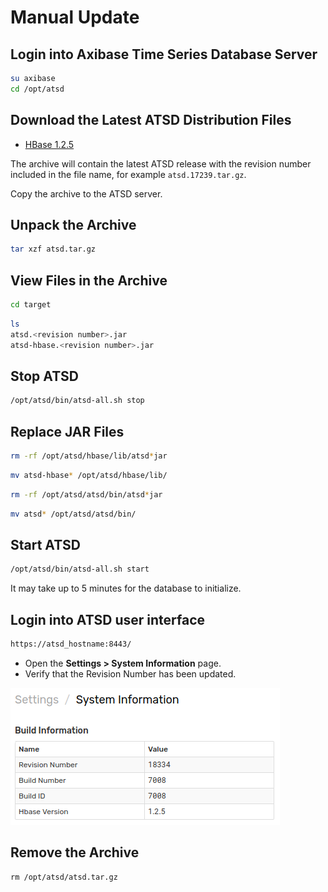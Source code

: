 # Manual Update

## Login into Axibase Time Series Database Server

```sh
su axibase
cd /opt/atsd
```

## Download the Latest ATSD Distribution Files

* [HBase 1.2.5](https://www.axibase.com/public/atsd_update_latest.htm)

The archive will contain the latest ATSD release with the revision number included in the file name, for example `atsd.17239.tar.gz`.

Copy the archive to the ATSD server.

## Unpack the Archive

```sh
tar xzf atsd.tar.gz
```

## View Files in the Archive

```sh
cd target
```

```sh
ls
atsd.<revision number>.jar
atsd-hbase.<revision number>.jar
```

## Stop ATSD

```sh
/opt/atsd/bin/atsd-all.sh stop
```

## Replace JAR Files

```sh
rm -rf /opt/atsd/hbase/lib/atsd*jar
```

```sh
mv atsd-hbase* /opt/atsd/hbase/lib/
```

```sh
rm -rf /opt/atsd/atsd/bin/atsd*jar
```

```sh
mv atsd* /opt/atsd/atsd/bin/
```

## Start ATSD

```sh
/opt/atsd/bin/atsd-all.sh start
```

It may take up to 5 minutes for the database to initialize.

## Login into ATSD user interface

```sh
https://atsd_hostname:8443/
```

* Open the **Settings > System Information** page.
* Verify that the Revision Number has been updated.

![](images/revision.png)

## Remove the Archive

```markdown
rm /opt/atsd/atsd.tar.gz
```